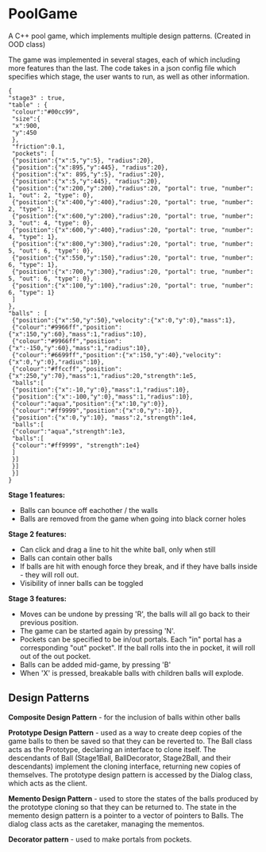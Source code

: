 # PoolGame
A C++ pool game, which implements multiple design patterns. (Created in OOD class)

The game was implemented in several stages, each of which including more features than the last. The code takes in a json config file which specifies which stage, the user wants to run, as well as other information.

```
{
"stage3" : true,
"table" : {
 "colour":"#00cc99",
 "size":{
 "x":900,
 "y":450
 },
 "friction":0.1,
 "pockets": [
 {"position":{"x":5,"y":5}, "radius":20},
 {"position":{"x":895,"y":445}, "radius":20},
 {"position":{"x": 895,"y":5}, "radius":20},
 {"position":{"x":5,"y":445}, "radius":20},
 {"position":{"x":200,"y":200},"radius":20, "portal": true, "number": 1, "out": 2, "type": 0},
 {"position":{"x":400,"y":400},"radius":20, "portal": true, "number": 2, "type": 1},
 {"position":{"x":600,"y":200},"radius":20, "portal": true, "number": 3, "out": 4, "type": 0},
 {"position":{"x":600,"y":400},"radius":20, "portal": true, "number": 4, "type": 1},
 {"position":{"x":800,"y":300},"radius":20, "portal": true, "number": 5, "out": 6, "type": 0},
 {"position":{"x":550,"y":150},"radius":20, "portal": true, "number": 6, "type": 1},
 {"position":{"x":700,"y":300},"radius":20, "portal": true, "number": 5, "out": 6, "type": 0},
 {"position":{"x":100,"y":100},"radius":20, "portal": true, "number": 6, "type": 1}
 ]
},
"balls" : [
 {"position":{"x":50,"y":50},"velocity":{"x":0,"y":0},"mass":1},
 {"colour":"#9966ff","position":{"x":150,"y":60},"mass":1,"radius":10},
 {"colour":"#9966ff","position":{"x":-150,"y":60},"mass":1,"radius":10},
 {"colour":"#6699ff","position":{"x":150,"y":40},"velocity":{"x":0,"y":0},"radius":10},
 {"colour":"#ffccff","position":{"x":250,"y":70},"mass":1,"radius":20,"strength":1e5,
 "balls":[
 {"position":{"x":-10,"y":0},"mass":1,"radius":10},
 {"position":{"x":-100,"y":0},"mass":1,"radius":10},
 {"colour":"aqua","position":{"x":10,"y":0}},
 {"colour":"#ff9999","position":{"x":0,"y":-10}},
 {"position":{"x":0,"y":10}, "mass":2,"strength":1e4,
 "balls":[
 {"colour":"aqua","strength":1e3,
 "balls":[
 {"colour":"#ff9999", "strength":1e4}
 ]
 }]
 }]
 }]
}
```

**Stage 1 features:**
- Balls can bounce off eachother / the walls
- Balls are removed from the game when going into black corner holes

**Stage 2 features:**
- Can click and drag a line to hit the white ball, only when still
- Balls can contain other balls
- If balls are hit with enough force they break, and if they have balls inside - they will roll out.
- Visibility of inner balls can be toggled

**Stage 3 features:**
- Moves can be undone by pressing 'R', the balls will all go back to their previous position.
- The game can be started again by pressing 'N'. 
- Pockets can be specified to be in/out portals. Each "in" portal has a corresponding "out" pocket". If the ball rolls into the in pocket, it will roll out of the out pocket. 
- Balls can be added mid-game, by pressing 'B'
- When 'X' is pressed, breakable balls with children balls will explode.

## Design Patterns


**Composite Design Pattern** - for the inclusion of balls within other balls

**Prototype Design Pattern** - used as a way to create deep copies of the game balls to then be saved so that they can be reverted to. The Ball class acts as the Prototype, declaring an interface to clone itself. The descendants of Ball (Stage1Ball, BallDecorator, Stage2Ball, and their descendants) implement the cloning interface, returning new copies of themselves. The prototype design pattern is accessed by the Dialog class, which acts as the client. 

**Memento Design Pattern** - used to store the states of the balls produced by the prototype cloning so that they can be returned to. The state in the memento design pattern is a pointer to a vector of pointers to Balls. The dialog class acts as the caretaker, managing the mementos. 

**Decorator pattern** - used to make portals from pockets. 
